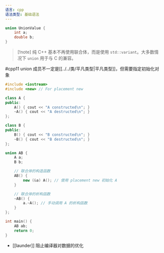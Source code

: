 ```yaml
---
语言: cpp
语法类型: 基础语法
---
```

```cpp
union UnionValue {
    int a;
    double b;
}
```

>[!note] 纯 C++ 基本不再使用联合体，而是使用 `std::variant`。大多数情况下 `union` 用于与 C 的兼容。

#cpp11 union 成员不一定是[[../../类/平凡类型|平凡类型]]，但需要指定初始化对象

```cpp
#include <iostream>
#include <new> // For placement new

class A {
public:
    A() { cout << "A constructed\n"; }
    ~A() { cout << "A destructed\n"; }
};

class B {
public:
    B() { cout << "B constructed\n"; }
    ~B() { cout << "B destructed\n"; }
};

union AB {
    A a;
    B b;

    // 联合体的构造函数
    AB() {
        new (&a) A(); // 使用 placement new 初始化 A
    }

    // 联合体的析构函数
    ~AB() {
        a.~A(); // 手动调用 A 的析构函数
    }
};

int main() {
    AB ab;
    return 0;
}
```

- [[launder]] 阻止编译器对数据的优化